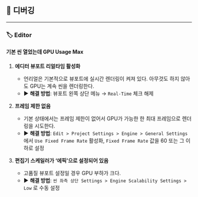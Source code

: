 



## 🦫 디버깅
---

### 🏷️ Editor

#### 기본 씬 열었는데 GPU Usage Max

1. **에디터 뷰포트 리얼타임 활성화**
   - 언리얼은 기본적으로 뷰포트에 실시간 렌더링이 켜져 있다. 아무것도 하지 않아도 GPU는 계속 씬을 렌더링한다.
   - ▶ **해결 방법**: 뷰포트 왼쪽 상단 메뉴 → `Real-Time` 체크 해제

2. **프레임 제한 없음**
   - 기본 상태에서는 프레임 제한이 없어서 GPU가 가능한 한 최대 프레임으로 렌더링을 시도한다.
   - ▶ **해결 방법**: `Edit > Project Settings > Engine > General Settings` 에서 `Use Fixed Frame Rate` 활성화, `Fixed Frame Rate` 값을 60 또는 그 이하로 설정

3. **편집기 스케일러가 ‘에픽’으로 설정되어 있음**
   - 고품질 뷰포트 설정일 경우 GPU 부하가 크다.
   - ▶ **해결 방법**: `씬 좌측 상단 Settings > Engine Scalability Settings > Low` 로 수동 설정
